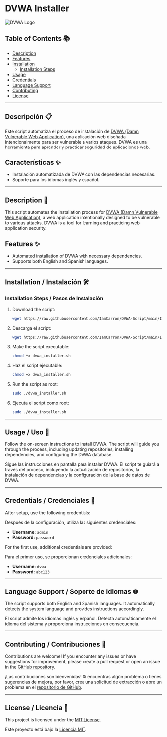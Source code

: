 # DVWA Installer

![DVWA Logo](https://raw.githubusercontent.com/ethicalhack3r/DVWA/master/dvwa/images/logo.png)

## Table of Contents 📚
- [Description](#description)
- [Features](#features)
- [Installation](#installation)
  - [Installation Steps](#installation-steps)
- [Usage](#usage)
- [Credentials](#credentials)
- [Language Support](#language-support)
- [Contributing](#contributing)
- [License](#license)

---

## Descripción 📋

Este script automatiza el proceso de instalación de [DVWA (Damn Vulnerable Web Application)](https://github.com/ethicalhack3r/DVWA), una aplicación web diseñada intencionalmente para ser vulnerable a varios ataques. DVWA es una herramienta para aprender y practicar seguridad de aplicaciones web.

## Características ✨

- Instalación automatizada de DVWA con las dependencias necesarias.
- Soporte para los idiomas inglés y español.

---

## Description 📖

This script automates the installation process for [DVWA (Damn Vulnerable Web Application)](https://github.com/ethicalhack3r/DVWA), a web application intentionally designed to be vulnerable to various attacks. DVWA is a tool for learning and practicing web application security.

## Features ✨

- Automated installation of DVWA with necessary dependencies.
- Supports both English and Spanish languages.

---

## Installation / Instalación 🛠️

### Installation Steps / Pasos de Instalación

1. Download the script:
   ```bash
   wget https://raw.githubusercontent.com/IamCarron/DVWA-Script/main/Install-DVWA.sh
   ```

1. Descarga el script:
   ```bash
   wget https://raw.githubusercontent.com/IamCarron/DVWA-Script/main/Install-DVWA.sh
   ```

2. Make the script executable:
   ```bash
   chmod +x dvwa_installer.sh
   ```

2. Haz el script ejecutable:
   ```bash
   chmod +x dvwa_installer.sh
   ```

3. Run the script as root:
   ```bash
   sudo ./dvwa_installer.sh
   ```

3. Ejecuta el script como root:
   ```bash
   sudo ./dvwa_installer.sh
   ```

---

## Usage / Uso 🚀

Follow the on-screen instructions to install DVWA. The script will guide you through the process, including updating repositories, installing dependencies, and configuring the DVWA database.

Sigue las instrucciones en pantalla para instalar DVWA. El script te guiará a través del proceso, incluyendo la actualización de repositorios, la instalación de dependencias y la configuración de la base de datos de DVWA.

---

## Credentials / Credenciales 🔐

After setup, use the following credentials:

Después de la configuración, utiliza las siguientes credenciales:

- **Username:** `admin`
- **Password:** `password`

For the first use, additional credentials are provided:

Para el primer uso, se proporcionan credenciales adicionales:

- **Username:** `dvwa`
- **Password:** `abc123`

---

## Language Support / Soporte de Idiomas 🌐

The script supports both English and Spanish languages. It automatically detects the system language and provides instructions accordingly.

El script admite los idiomas inglés y español. Detecta automáticamente el idioma del sistema y proporciona instrucciones en consecuencia.

---

## Contributing / Contribuciones 🤝

Contributions are welcome! If you encounter any issues or have suggestions for improvement, please create a pull request or open an issue in the [GitHub repository](https://github.com/IamCarron/DVWA-Script).

¡Las contribuciones son bienvenidas! Si encuentras algún problema o tienes sugerencias de mejora, por favor, crea una solicitud de extracción o abre un problema en el [repositorio de GitHub](https://github.com/IamCarron/DVWA-Script).

---

## License / Licencia 📄

This project is licensed under the [MIT License](LICENSE).

Este proyecto está bajo la [Licencia MIT](LICENSE).
